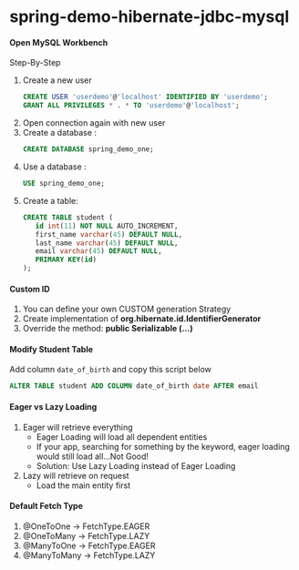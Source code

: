 # spring-demo-hibernate-jdbc-mysql


#### Open MySQL Workbench
Step-By-Step
1. Create a new user
    ```sql
   CREATE USER 'userdemo'@'localhost' IDENTIFIED BY 'userdemo';
   GRANT ALL PRIVILEGES * . * TO 'userdemo'@'localhost';
    ```
2. Open connection again with new user
3. Create a database :
    ```sql
    CREATE DATABASE spring_demo_one;
    ```
4. Use a database :
    ```sql
    USE spring_demo_one;
    ```
5. Create a table:
    ```sql
    CREATE TABLE student (
       id int(11) NOT NULL AUTO_INCREMENT,
       first_name varchar(45) DEFAULT NULL,
       last_name varchar(45) DEFAULT NULL,
       email varchar(45) DEFAULT NULL,
       PRIMARY KEY(id)
   );
    ```

#### Custom ID
1. You can define your own CUSTOM generation Strategy
2. Create implementation of **org.hibernate.id.IdentifierGenerator**
3. Override the method: **public Serializable (...)**


#### Modify Student Table
Add column `date_of_birth` and copy this script below
```sql
ALTER TABLE student ADD COLUMN date_of_birth date AFTER email
```

#### Eager vs Lazy Loading
1. Eager will retrieve everything<br>
    - Eager Loading will load all dependent entities
    - If your app, searching for something by the keyword, eager loading would still load all...Not Good!
    - Solution: Use Lazy Loading instead of Eager Loading
2. Lazy will retrieve on request<br>
    - Load the main entity first

#### Default Fetch Type
1. @OneToOne -> FetchType.EAGER
2. @OneToMany -> FetchType.LAZY
3. @ManyToOne -> FetchType.EAGER
4. @ManyToMany -> FetchType.LAZY
